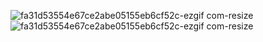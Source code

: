 
![fa31d53554e67ce2abe05155eb6cf52c-ezgif com-resize](https://github.com/user-attachments/assets/342cc0cc-3314-4713-9ec9-ca708e29b779)
![fa31d53554e67ce2abe05155eb6cf52c-ezgif com-resize](https://github.com/user-attachments/assets/281e284c-4436-41ab-bd9f-1c772a95cdf4)
